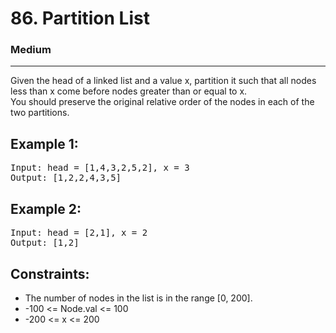 # 86. Partition List

### Medium

---

Given the head of a linked list and a value x, partition it such that all nodes less than x come before nodes greater than or equal to x.\
You should preserve the original relative order of the nodes in each of the two partitions.

## Example 1:

<pre>
Input: head = [1,4,3,2,5,2], x = 3
Output: [1,2,2,4,3,5]
</pre>

## Example 2:

<pre>
Input: head = [2,1], x = 2
Output: [1,2]
</pre>

## Constraints:

- The number of nodes in the list is in the range [0, 200].
- -100 <= Node.val <= 100
- -200 <= x <= 200
